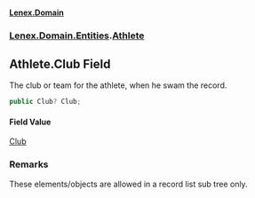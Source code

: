 #### [Lenex.Domain](index.md 'index')
### [Lenex.Domain.Entities](Lenex.Domain.Entities.md 'Lenex.Domain.Entities').[Athlete](Lenex.Domain.Entities.Athlete.md 'Lenex.Domain.Entities.Athlete')

## Athlete.Club Field

The club or team for the athlete, when he swam the record.

```csharp
public Club? Club;
```

#### Field Value
[Club](Lenex.Domain.Entities.Club.md 'Lenex.Domain.Entities.Club')

### Remarks
These elements/objects are allowed in a record list sub tree only.
